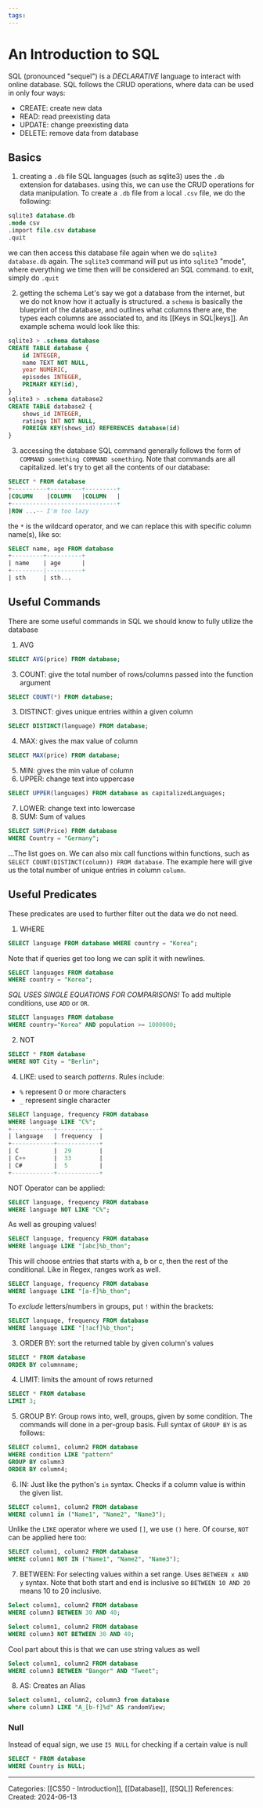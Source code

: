 ```yaml
---
tags:
---
```

# An Introduction to SQL
SQL (pronounced "sequel") is a _DECLARATIVE_ language to interact with online database. SQL follows the CRUD operations, where data can be used in only four ways:

- CREATE: create new data
- READ: read preexisting data
- UPDATE: change preexisting data
- DELETE: remove data from database

## Basics
1) creating a `.db` file
SQL languages (such as sqlite3) uses the `.db` extension for databases. using this, we can use the CRUD operations for data manipulation. To create a `.db` file from a local `.csv` file, we do the following:
```SQL
sqlite3 database.db
.mode csv
.import file.csv database
.quit
```
we can then access this database file again when we do `sqlite3 database.db` again. The `sqlite3` command will put us into `sqlite3` "mode", where everything we time then will be considered an SQL command. to exit, simply do `.quit`

2) getting the schema
Let's say we got a database from the internet, but we do not know how it actually is structured. a `schema` is basically the blueprint of the database, and outlines what columns there are, the types each columns are associated to, and its [[Keys in SQL|keys]]. An example schema would look like this:
```SQL
sqlite3 > .schema database
CREATE TABLE database {
	id INTEGER,
	name TEXT NOT NULL,
	year NUMERIC,
	episodes INTEGER,
	PRIMARY KEY(id),
}
sqlite3 > .schema database2
CREATE TABLE database2 {
	shows_id INTEGER,
	ratings INT NOT NULL,
	FOREIGN KEY(shows_id) REFERENCES database(id)
}
```

3) accessing the database
SQL command generally follows the form of `COMMAND something COMMAND something`. Note that commands are all capitalized. let's try to get all the contents of our database:
```SQL
SELECT * FROM database
+----------+---------+---------+
|COLUMN    |COLUMN   |COLUMN   |
+------------------------------+
|ROW ...-- I'm too lazy
```
the `*` is the wildcard operator, and we can replace this with specific column name(s), like so:
```SQL
SELECT name, age FROM database
+---------+----------+
| name    | age      |
+---------|----------+
| sth     | sth... 
```

## Useful Commands
There are some useful commands in SQL we should know to fully utilize the database
1) AVG
``` SQL
SELECT AVG(price) FROM database;
```
3) COUNT: give the total number of rows/columns passed into the function argument
```SQL
SELECT COUNT(*) FROM database;
```
3) DISTINCT: gives unique entries within a given column
```SQL
SELECT DISTINCT(language) FROM database;
```
4) MAX: gives the max value of column
```SQL
SELECT MAX(price) FROM database;
```
5) MIN: gives the min value of column
6) UPPER: change text into uppercase
```SQL
SELECT UPPER(languages) FROM database as capitalizedLanguages;
```
7) LOWER: change text into lowercase
8) SUM: Sum of values
```SQL
SELECT SUM(Price) FROM database
WHERE Country = "Germany";
```

...The list goes on. We can also mix call functions within functions, such as `SELECT COUNT(DISTINCT(column)) FROM database`. The example here will give us the total number of unique entries in column `column`.

## Useful Predicates
These predicates are used to further filter out the data we do not need.

1) WHERE
```SQL
SELECT language FROM database WHERE country = "Korea";
```
Note that if queries get too long we can split it with newlines.
```SQL
SELECT languages FROM database
WHERE country = "Korea";
```
_SQL USES SINGLE EQUATIONS FOR COMPARISONS!_
To add multiple conditions, use `ADD` or `OR`.
```SQL
SELECT languages FROM database
WHERE country="Korea" AND population >= 1000000;
```

2) NOT
```SQL
SELECT * FROM database
WHERE NOT City = "Berlin"; 
```

4) LIKE: used to search _patterns_. Rules include:
- `%` represent 0 or more characters
- `_` represent single character
```SQL
SELECT language, frequency FROM database
WHERE language LIKE "C%";
+------------+------------+
| language   | frequency  |
+------------+------------+
| C          |  29        |
| C++        |  33        |
| C#         |  5         |
+------------+------------+
```
NOT Operator can be applied:
```SQL
SELECT language, frequency FROM database
WHERE language NOT LIKE "C%";
```
As well as grouping values!
```SQL
SELECT language, frequency FROM database
WHERE language LIKE "[abc]%b_thon";
```
This will choose entries that starts with a, b or c, then the rest of the conditional. Like in Regex, ranges work as well.
```SQL
SELECT language, frequency FROM database
WHERE language LIKE "[a-f]%b_thon";
```
To _exclude_ letters/numbers in groups, put `!` within the brackets:
```SQL
SELECT language, frequency FROM database
WHERE language LIKE "[!acf]%b_thon";
```

3) ORDER BY: sort the returned table by given column's values
```SQL
SELECT * FROM database
ORDER BY columnname;
```


4) LIMIT: limits the amount of rows returned
```SQL
SELECT * FROM database
LIMIT 3;
```


5) GROUP BY: Group rows into, well, groups, given by some condition. The commands will done in a per-group basis. Full syntax of `GROUP BY` is as follows:
```SQL
SELECT column1, column2 FROM database
WHERE condition LIKE "pattern"
GROUP BY column3
ORDER BY column4;
```

6) IN: Just like the python's `in` syntax. Checks if a column value is within the given list.
```SQL
SELECT column1, column2 FROM database
WHERE column1 in ("Name1", "Name2", "Name3");
```
Unlike the `LIKE` operator where we used `[]`, we use `()` here. Of course, `NOT` can be applied here too:
```SQL
SELECT column1, column2 FROM database
WHERE column1 NOT IN ("Name1", "Name2", "Name3");
```

7) BETWEEN: For selecting values within a set range. Uses `BETWEEN x AND y` syntax. Note that both start and end is inclusive so `BETWEEN 10 AND 20` means 10 to 20 inclusive.
```SQL
Select column1, column2 FROM database
WHERE column3 BETWEEN 30 AND 40;
```

```SQL
Select column1, column2 FROM database
WHERE column3 NOT BETWEEN 30 AND 40;
```
Cool part about this is that we can use string values as well
```SQL
Select column1, column2 FROM database
WHERE column3 BETWEEN "Banger" AND "Tweet";
```

8) AS: Creates an Alias
```SQL
Select column1, column2, column3 from database
where column3 LIKE "A_[b-f]%d" AS randomView;
```

### Null
Instead of equal sign, we use `IS NULL` for checking if a certain value is null
```SQL
SELECT * FROM database
WHERE Country is NULL;
```


---
Categories: [[CS50 - Introduction]], [[Database]], [[SQL]]
References:
Created: 2024-06-13

